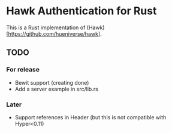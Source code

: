 Hawk Authentication for Rust
============================

This is a Rust implementation of (Hawk)[https://github.com/hueniverse/hawk].

## TODO

### For release

* Bewit support (creating done)
* Add a server example in src/lib.rs

### Later

* Support references in Header (but this is not compatible with Hyper<0.11)
